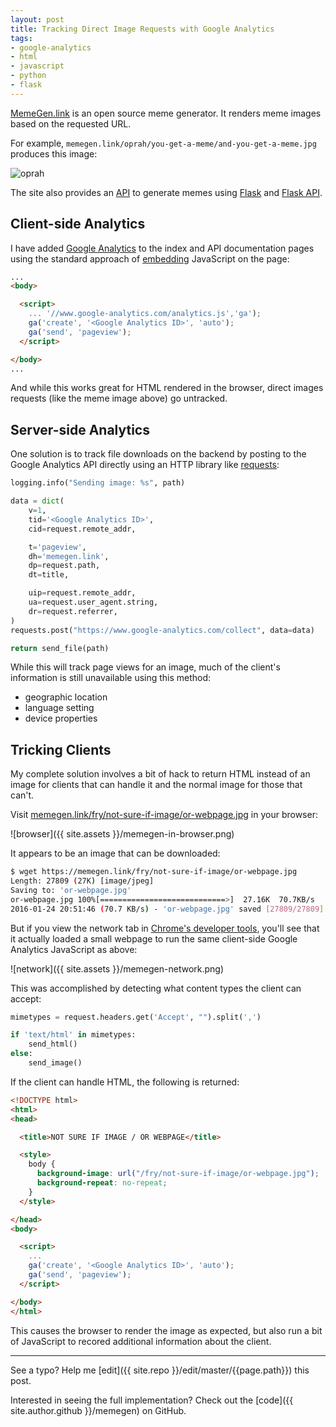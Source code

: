 ```yaml
---
layout: post
title: Tracking Direct Image Requests with Google Analytics
tags:
- google-analytics
- html
- javascript
- python
- flask
---
```


[MemeGen.link](https://memegen.link/) is an open source meme generator. It renders meme images based on the requested URL.

For example, `memegen.link/oprah/you-get-a-meme/and-you-get-a-meme.jpg` produces this image:

![oprah](https://memegen.link/oprah/you-get-a-meme/and-you-get-a-meme.jpg)

The site also provides an [API](https://memegen.link/api) to generate memes using [Flask](https://flask.pocoo.org/) and [Flask API](https://www.flaskapi.org/).

## Client-side Analytics

I have added [Google Analytics](https://www.google.com/analytics/) to the index and API documentation pages using the standard approach of [embedding](https://developers.google.com/analytics/devguides/collection/analyticsjs/) JavaScript on the page:

```html
...
<body>

  <script>
    ... '//www.google-analytics.com/analytics.js','ga');
    ga('create', '<Google Analytics ID>', 'auto');
    ga('send', 'pageview');
  </script>

</body>
...
```

And while this works great for HTML rendered in the browser, direct images requests (like the meme image above) go untracked.

## Server-side Analytics

One solution is to track file downloads on the backend by posting to the Google Analytics API directly using an HTTP library like [requests](https://docs.python-requests.org/en/latest/):

```python
logging.info("Sending image: %s", path)

data = dict(
    v=1,
    tid='<Google Analytics ID>',
    cid=request.remote_addr,

    t='pageview',
    dh='memegen.link',
    dp=request.path,
    dt=title,

    uip=request.remote_addr,
    ua=request.user_agent.string,
    dr=request.referrer,
)
requests.post("https://www.google-analytics.com/collect", data=data)

return send_file(path)
```

While this will track page views for an image, much of the client's information is still unavailable using this method:

- geographic location
- language setting
- device properties

## Tricking Clients

My complete solution involves a bit of hack to return HTML instead of an image for clients that can handle it and the normal image for those that can't.

Visit [memegen.link/fry/not-sure-if-image/or-webpage.jpg](https://memegen.link/fry/not-sure-if-image/or-webpage.jpg) in your browser:

![browser]({{ site.assets }}/memegen-in-browser.png)

It appears to be an image that can be downloaded:

```sh
$ wget https://memegen.link/fry/not-sure-if-image/or-webpage.jpg
Length: 27809 (27K) [image/jpeg]
Saving to: 'or-webpage.jpg'
or-webpage.jpg 100%[============================>]  27.16K  70.7KB/s
2016-01-24 20:51:46 (70.7 KB/s) - 'or-webpage.jpg' saved [27809/27809]
```

But if you view the network tab in [Chrome's developer tools](https://developer.chrome.com/devtools), you'll see that it actually loaded a small webpage to run the same client-side Google Analytics JavaScript as above:

![network]({{ site.assets }}/memegen-network.png)

This was accomplished by detecting what content types the client can accept:

```python
mimetypes = request.headers.get('Accept', "").split(',')

if 'text/html' in mimetypes:
    send_html()
else:
    send_image()
```

If the client can handle HTML, the following is returned:

```html
<!DOCTYPE html>
<html>
<head>

  <title>NOT SURE IF IMAGE / OR WEBPAGE</title>

  <style>
    body {
      background-image: url("/fry/not-sure-if-image/or-webpage.jpg");
      background-repeat: no-repeat;
    }
  </style>

</head>
<body>

  <script>
    ...
    ga('create', '<Google Analytics ID>', 'auto');
    ga('send', 'pageview');
  </script>

</body>
</html>
```

This causes the browser to render the image as expected, but also run a bit of JavaScript to recored additional information about the client.

-----

See a typo? Help me [edit]({{ site.repo }}/edit/master/{{page.path}}) this post.

Interested in seeing the full implementation? Check out the [code]({{ site.author.github }}/memegen) on GitHub.

